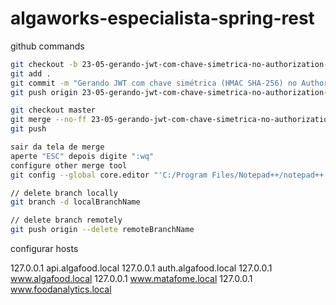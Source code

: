 # algaworks-especialista-spring-rest

github commands

```bash
git checkout -b 23-05-gerando-jwt-com-chave-simetrica-no-authorization-server
git add .
git commit -m "Gerando JWT com chave simétrica (HMAC SHA-256) no Authorization Server"
git push origin 23-05-gerando-jwt-com-chave-simetrica-no-authorization-server

git checkout master
git merge --no-ff 23-05-gerando-jwt-com-chave-simetrica-no-authorization-server
git push

sair da tela de merge
aperte "ESC" depois digite ":wq"
configure other merge tool
git config --global core.editor "'C:/Program Files/Notepad++/notepad++.exe' -multiInst -notabbar -nosession -noPlugin"

// delete branch locally
git branch -d localBranchName

// delete branch remotely
git push origin --delete remoteBranchName
```

configurar hosts

127.0.0.1       api.algafood.local
127.0.0.1       auth.algafood.local
127.0.0.1       www.algafood.local
127.0.0.1       www.matafome.local
127.0.0.1       www.foodanalytics.local